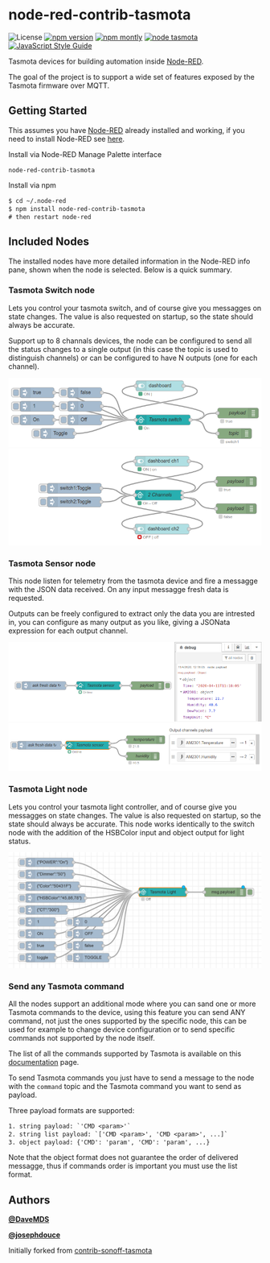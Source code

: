 # node-red-contrib-tasmota

![License](https://img.shields.io/github/license/davemds/node-red-contrib-tasmota.svg)
[![npm version](https://img.shields.io/npm/v/node-red-contrib-tasmota.svg)](https://www.npmjs.com/package/node-red-contrib-tasmota)
[![npm montly](https://img.shields.io/npm/dt/node-red-contrib-tasmota.svg)](https://www.npmjs.com/package/node-red-contrib-tasmota)
[![node tasmota](https://img.shields.io/badge/Node--RED-contrib--tasmota-ee0077.svg)](https://flows.nodered.org/node/node-red-contrib-tasmota)
[![JavaScript Style Guide](https://img.shields.io/badge/code_style-standard-brightgreen.svg)](https://standardjs.com)

Tasmota devices for building automation inside [Node-RED](https://nodered.org/).

The goal of the project is to support a wide set of features exposed by the Tasmota firmware over MQTT.

## Getting Started

This assumes you have [Node-RED](https://nodered.org) already installed and working, if you need to install Node-RED see [here](https://nodered.org/docs/getting-started/installation).

Install via Node-RED Manage Palette interface

```
node-red-contrib-tasmota
```

Install via npm

```shell
$ cd ~/.node-red
$ npm install node-red-contrib-tasmota
# then restart node-red
```

## Included Nodes

The installed nodes have more detailed information in the Node-RED info pane, 
shown when the node is selected. Below is a quick summary.


### Tasmota Switch node

Lets you control your tasmota switch, and of course give you messagges on state changes.
The value is also requested on startup, so the state should always be accurate.

Support up to 8 channals devices, the node can be configured to send all the
status changes to a single output (in this case the topic is used to distinguish channels)
or can be configured to have N outputs (one for each channel).


![Switch1 Flow](/media/switch1.png?raw=true)
![Switch2 Flow](/media/switch2.png?raw=true)


### Tasmota Sensor node

This node listen for telemetry from the tasmota device and fire a messagge with
the JSON data received. On any input messagge fresh data is requested.

Outputs can be freely configured to extract only the data you are intrested in,
you can configure as many output as you like, giving a JSONata expression for
each output channel. 

![Sensor1 Flow](/media/sensor1.png?raw=true)
![Sensor2 Flow](/media/sensor2.png?raw=true)


### Tasmota Light node

Lets you control your tasmota light controller, and of course give you messagges on state changes.
The value is also requested on startup, so the state should always be accurate.
This node works identically to the switch node with the addition of the HSBColor input and object output for light status.

![Light Flow](/media/light.png?raw=true)


### Send any Tasmota command

All the nodes support an additional mode where you can sand one or more Tasmota 
commands to the device, using this feature you can send ANY command, not just
the ones supported by the specific node, this can be used for example to change 
device  configuration or to send specific commands not supported by the node itself. 

The list of all the commands supported by Tasmota is available on this
[documentation](https://tasmota.github.io/docs/Commands/) page.

To send Tasmota commands you just have to send a message to the node with
the `command` topic and the Tasmota command you want to send as payload. 

Three payload formats are supported:

    1. string payload: `'CMD <param>'`
    2. string list payload: `['CMD <param>', 'CMD <param>', ...]`
    3. object payload: {'CMD': 'param', 'CMD': 'param', ...}

Note that the object format does not guarantee the order of delivered messagge,
thus if commands order is important you must use the list format.


## Authors

**[@DaveMDS](https://github.com/DaveMDS)**

**[@josephdouce](https://github.com/josephdouce)**


Initially forked from [contrib-sonoff-tasmota](https://github.com/steffenmllr/node-red-contrib-sonoff-tasmota)
